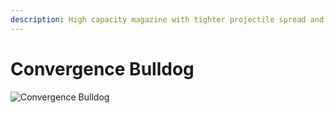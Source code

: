 ```yaml
---
description: High capacity magazine with tighter projectile spread and improved range.
---
```


# Convergence Bulldog

![Convergence Bulldog](../../../.gitbook/assets/images/objects/gameplay/weapons/convergence-bulldog.png)
